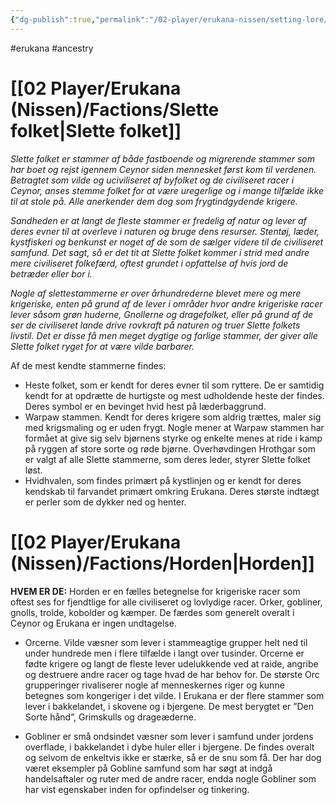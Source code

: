 ```yaml
---
{"dg-publish":true,"permalink":"/02-player/erukana-nissen/setting-lore/de-vilde/"}
---
```


#erukana #ancestry

# **[[02 Player/Erukana (Nissen)/Factions/Slette folket\|Slette folket]]**

*Slette folket er stammer af både fastboende og migrerende stammer som har boet og rejst igennem Ceynor siden mennesket først kom til verdenen. Betragtet som vilde og uciviliseret af byfolket og de civiliseret racer i Ceynor, anses stemme folket for at være uregerlige og i mange tilfælde ikke til at stole på. Alle anerkender dem dog som frygtindgydende krigere.*

*Sandheden er at langt de fleste stammer er fredelig af natur og lever af deres evner til at overleve i naturen og bruge dens resurser. Stentøj, læder, kystfiskeri og benkunst er noget af de som de sælger videre til de civiliseret samfund. Det sagt, så er det tit at Slette folket kommer i strid med andre mere civiliseret folkefærd, oftest grundet i opfattelse af hvis jord de betræder eller bor i.*

*Nogle af slettestammerne er over århundrederne blevet mere og mere krigeriske, enten på grund af de lever i områder hvor andre krigeriske racer lever såsom grøn huderne, Gnollerne og dragefolket, eller på grund af de ser de civiliseret lande drive rovkraft på naturen og truer Slette folkets livstil. Det er disse få men meget dygtige og farlige stammer, der giver alle Slette folket ryget for at være vilde barbarer.*

Af de mest kendte stammerne findes:
-    Heste folket, som er kendt for deres evner til som ryttere. De er samtidig kendt for at opdrætte de hurtigste og mest udholdende heste der findes. Deres symbol er en bevinget hvid hest på læderbaggrund.
-    Warpaw stammen. Kendt for deres krigere som aldrig trættes, maler sig med krigsmaling og er uden frygt. Nogle mener at Warpaw stammen har formået at give sig selv bjørnens styrke og enkelte menes at ride i kamp på ryggen af store sorte og røde bjørne. Overhøvdingen Hrothgar som er valgt af alle Slette stammerne, som deres leder, styrer Slette folket løst.
-    Hvidhvalen, som findes primært på kystlinjen og er kendt for deres kendskab til farvandet primært omkring Erukana. Deres største indtægt er perler som de dykker ned og henter.

# **[[02 Player/Erukana (Nissen)/Factions/Horden\|Horden]]**
**HVEM ER DE:**
Horden er en fælles betegnelse for krigeriske racer som oftest ses for fjendtlige for alle civiliseret og lovlydige racer. Orker, gobliner, gnolls, trolde, kobolder og kæmper. De færdes som generelt overalt i Ceynor og Erukana er ingen undtagelse. 

-    Orcerne. Vilde væsner som lever i stammeagtige grupper helt ned til under hundrede men i flere tilfælde i langt over tusinder. Orcerne er fødte krigere og langt de fleste lever udelukkende ved at raide, angribe og destruere andre racer og tage hvad de har behov for. De største Orc grupperinger rivaliserer nogle af menneskernes riger og kunne betegnes som kongeriger i det vilde. I Erukana er der flere stammer som lever i bakkelandet, i skovene og i bjergene. De mest berygtet er ”Den Sorte hånd”, Grimskulls og drageæderne.

-    Gobliner er små ondsindet væsner som lever i samfund under jordens overflade, i bakkelandet i dybe huler eller i bjergene. De findes overalt og selvom de enkeltvis ikke er stærke, så er de snu som få. Der har dog været eksempler på Gobline samfund som har søgt at indgå handelsaftaler og ruter med de andre racer, endda nogle Gobliner som har vist egenskaber inden for opfindelser og tinkering.